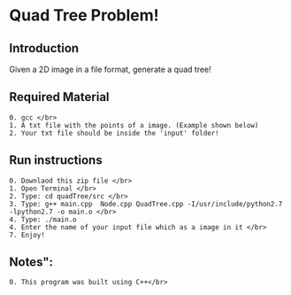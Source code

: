 # Quad Tree Problem!

  <h2> Introduction </h2>

  Given a 2D image in a file format, generate a quad tree!

  <h2> Required Material </h2>

    0. gcc </br>
    1. A txt file with the points of a image. (Example shown below)
    2. Your txt file should be inside the 'input' folder!

  <h2>Run instructions </h2>

    0. Downlaod this zip file </br> 
    1. Open Terminal </br>
    2. Type: cd quadTree/src </br>
    3. Type: g++ main.cpp  Node.cpp QuadTree.cpp -I/usr/include/python2.7 -lpython2.7 -o main.o </br>
    4. Type: ./main.o
    4. Enter the name of your input file which as a image in it </br>
    7. Enjoy!

  <h2>Notes": </h2>
  
    0. This program was built using C++</br>



